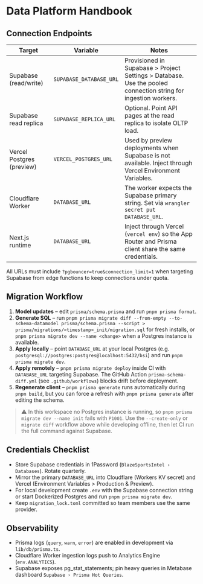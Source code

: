 # Data Platform Handbook

## Connection Endpoints

| Target | Variable | Notes |
| --- | --- | --- |
| Supabase (read/write) | `SUPABASE_DATABASE_URL` | Provisioned in Supabase > Project Settings > Database. Use the pooled connection string for ingestion workers. |
| Supabase read replica | `SUPABASE_REPLICA_URL` | Optional. Point API pages at the read replica to isolate OLTP load. |
| Vercel Postgres (preview) | `VERCEL_POSTGRES_URL` | Used by preview deployments when Supabase is not available. Inject through Vercel Environment Variables. |
| Cloudflare Worker | `DATABASE_URL` | The worker expects the Supabase primary string. Set via `wrangler secret put DATABASE_URL`. |
| Next.js runtime | `DATABASE_URL` | Inject through Vercel (`vercel env`) so the App Router and Prisma client share the same credentials. |

All URLs must include `?pgbouncer=true&connection_limit=1` when targeting Supabase from edge functions to keep connections under quota.

## Migration Workflow

1. **Model updates** – edit `prisma/schema.prisma` and run `pnpm prisma format`.
2. **Generate SQL** – run `pnpm prisma migrate diff --from-empty --to-schema-datamodel prisma/schema.prisma --script > prisma/migrations/<timestamp>_init/migration.sql` for fresh installs, or `pnpm prisma migrate dev --name <change>` when a Postgres instance is available.
3. **Apply locally** – point `DATABASE_URL` at your local Postgres (e.g. `postgresql://postgres:postgres@localhost:5432/bsi`) and run `pnpm prisma migrate dev`.
4. **Apply remotely** – `pnpm prisma migrate deploy` inside CI with `DATABASE_URL` targeting Supabase. The GitHub Action `prisma-schema-diff.yml` (see `.github/workflows`) blocks drift before deployment.
5. **Regenerate client** – `pnpm prisma generate` runs automatically during `pnpm build`, but you can force a refresh with `pnpm prisma generate` after editing the schema.

> ⚠️ In this workspace no Postgres instance is running, so `pnpm prisma migrate dev --name init` fails with `P1001`. Use the `--create-only` or `migrate diff` workflow above while developing offline, then let CI run the full command against Supabase.

## Credentials Checklist

- Store Supabase credentials in 1Password (`BlazeSportsIntel › Databases`). Rotate quarterly.
- Mirror the primary `DATABASE_URL` into Cloudflare (Workers KV secret) and Vercel (Environment Variables > Production & Preview).
- For local development create `.env` with the Supabase connection string or start Dockerized Postgres and run `pnpm prisma migrate dev`.
- Keep `migration_lock.toml` committed so team members use the same provider.

## Observability

- Prisma logs (`query`, `warn`, `error`) are enabled in development via `lib/db/prisma.ts`.
- Cloudflare Worker ingestion logs push to Analytics Engine (`env.ANALYTICS`).
- Supabase exposes pg_stat_statements; pin heavy queries in Metabase dashboard `Supabase › Prisma Hot Queries`.
